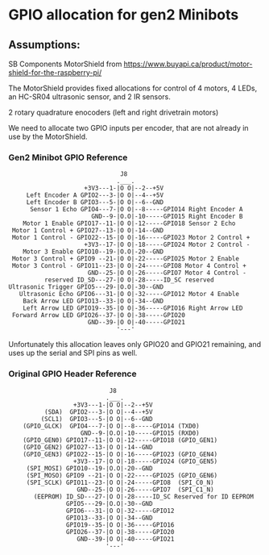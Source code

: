 # GPIO allocation for gen2 Minibots

## Assumptions:

SB Components MotorShield from https://www.buyapi.ca/product/motor-shield-for-the-raspberry-pi/

The MotorShield provides fixed allocations for control of 4 motors, 4 LEDs, an HC-SR04 ultrasonic sensor, and 2 IR sensors.

2 rotary quadrature enocoders (left and right drivetrain motors)

We need to allocate two GPIO inputs per encoder, that are not already in use by the MotorShield.

### Gen2 Minibot GPIO Reference

```
                               J8
                              .___.              
                     +3V3---1-|O O|--2--+5V
     Left Encoder A GPIO2---3-|O O|--4--+5V
     Left Encoder B GPIO3---5-|O O|--6--GND
      Sensor 1 Echo GPIO4---7-|O O|--8-----GPIO14 Right Encoder A
                       GND--9-|O.O|-10-----GPIO15 Right Encoder B
    Motor 1 Enable GPIO17--11-|O O|-12-----GPIO18 Sensor 2 Echo
 Motor 1 Control + GPIO27--13-|O O|-14--GND
 Motor 1 Control - GPIO22--15-|O O|-16-----GPIO23 Motor 2 Control +
                     +3V3--17-|O O|-18-----GPIO24 Motor 2 Control -
    Motor 3 Enable GPIO10--19-|O.O|-20--GND
 Motor 3 Control + GPIO9 --21-|O O|-22-----GPIO25 Motor 2 Enable
 Motor 3 Control - GPIO11--23-|O O|-24-----GPIO8 Motor 4 Control +
                      GND--25-|O O|-26-----GPIO7 Motor 4 Control -
          reserved ID_SD---27-|O O|-28-----ID_SC reserved
Ultrasonic Trigger GPIO5---29-|O.O|-30--GND
   Ultrasonic Echo GPIO6---31-|O O|-32-----GPIO12 Motor 4 Enable
    Back Arrow LED GPIO13--33-|O O|-34--GND
    Left Arrow LED GPIO19--35-|O O|-36-----GPIO16 Right Arrow LED
 Forward Arrow LED GPIO26--37-|O O|-38-----GPIO20
                      GND--39-|O O|-40-----GPIO21
                              '---'

```
Unfortunately this allocation leaves only GPIO20 and GPIO21 remaining, and uses up the serial and SPI pins as well.

### Original GPIO Header Reference

```
                            J8
                           .___.              
                  +3V3---1-|O O|--2--+5V
          (SDA)  GPIO2---3-|O O|--4--+5V
         (SCL1)  GPIO3---5-|O O|--6--GND
    (GPIO_GLCK)  GPIO4---7-|O O|--8-----GPIO14 (TXD0)
                    GND--9-|O.O|-10-----GPIO15 (RXD0)
    (GPIO_GEN0) GPIO17--11-|O O|-12-----GPIO18 (GPIO_GEN1)
    (GPIO_GEN2) GPIO27--13-|O O|-14--GND
    (GPIO_GEN3) GPIO22--15-|O O|-16-----GPIO23 (GPIO_GEN4)
                  +3V3--17-|O O|-18-----GPIO24 (GPIO_GEN5)
     (SPI_MOSI) GPIO10--19-|O.O|-20--GND
     (SPI_MOSO) GPIO9 --21-|O O|-22-----GPIO25 (GPIO_GEN6)
     (SPI_SCLK) GPIO11--23-|O O|-24-----GPIO8  (SPI_C0_N)
                   GND--25-|O O|-26-----GPIO7  (SPI_C1_N)
       (EEPROM) ID_SD---27-|O O|-28-----ID_SC Reserved for ID EEPROM
                GPIO5---29-|O.O|-30--GND
                GPIO6---31-|O O|-32-----GPIO12
                GPIO13--33-|O O|-34--GND
                GPIO19--35-|O O|-36-----GPIO16
                GPIO26--37-|O O|-38-----GPIO20
                   GND--39-|O O|-40-----GPIO21
                           '---'

```
